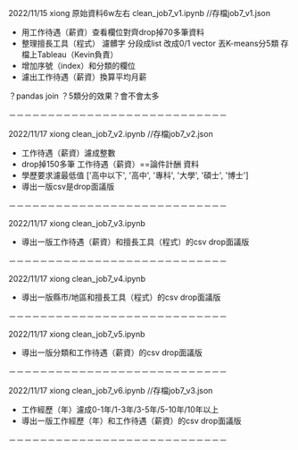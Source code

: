 2022/11/15 xiong
原始資料6w左右
clean_job7_v1.ipynb  //存檔job7_v1.json

* 用工作待遇（薪資）查看欄位對齊drop掉70多筆資料
* 整理擅長工具（程式） 濾髒字 分段成list
   改成0/1 vector 丟K-means分5類 存檔上Tableau（Kevin負責）
* 增加序號（index）和分類的欄位
* 濾出工作待遇（薪資）換算平均月薪

？pandas join
？5類分的效果？會不會太多
 
－－－－－－－－－－－－－－－－－－－－－－－－－－－－

2022/11/17 xiong
clean_job7_v2.ipynb  //存檔job7_v2.json

* 工作待遇（薪資）濾成整數
* drop掉150多筆 工作待遇（薪資）==論件計酬 資料
* 學歷要求濾最低值 ['高中以下', '高中', '專科', '大學', '碩士', '博士']
* 導出一版csv是drop面議版

－－－－－－－－－－－－－－－－－－－－－－－－－－－－

2022/11/17 xiong
clean_job7_v3.ipynb

* 導出一版工作待遇（薪資）和擅長工具（程式）的csv drop面議版

－－－－－－－－－－－－－－－－－－－－－－－－－－－－

2022/11/17 xiong
clean_job7_v4.ipynb

* 導出一版縣市/地區和擅長工具（程式）的csv drop面議版

－－－－－－－－－－－－－－－－－－－－－－－－－－－－

2022/11/17 xiong
clean_job7_v5.ipynb

* 導出一版分類和工作待遇（薪資）的csv drop面議版

－－－－－－－－－－－－－－－－－－－－－－－－－－－－

2022/11/17 xiong
clean_job7_v6.ipynb //存檔job7_v3.json

* 工作經歷（年）濾成0-1年/1-3年/3-5年/5-10年/10年以上
* 導出一版工作經歷（年）和工作待遇（薪資）的csv drop面議版

－－－－－－－－－－－－－－－－－－－－－－－－－－－－



